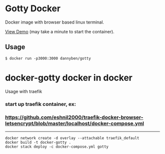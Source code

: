 Gotty Docker
==================================================

Docker image with browser based linux terminal.

[View Demo][1] (may take a minute to start the container).


Usage
--------------------------------------------------

    $ docker run -p3000:3000 dannyben/gotty


[1]: https://gotty.herokuapp.com
# docker-gotty docker in docker

Usage with traefik
### start up traefik container, ex:
### https://github.com/eshnil2000/traefik-docker-browser-letsencrypt/blob/master/localhost/docker-compose.yml
-------
```
docker network create -d overlay --attachable traefik_default
docker build -t docker-gotty .
docker stack deploy -c docker-compose.yml gotty
```
